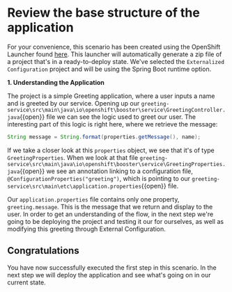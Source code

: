 # Review the base structure of the application

For your convenience, this scenario has been created using the OpenShift Launcher found [here](https://launch.openshift.io/launch/filtered-wizard/all). This launcher will automatically generate a zip file of a project that's in a ready-to-deploy state. We've selected the `Externalized Configuration` project and will be using the Spring Boot runtime option.


**1. Understanding the Application**

The project is a simple Greeting application, where a user inputs a name and is greeted by our service. Opening up our ``greeting-service\src\main\java\io\openshift\booster\service\GreetingController.java``{{open}} file we can see the logic used to greet our user. The interesting part of this logic is right here, where we retrieve the message:

```java
String message = String.format(properties.getMessage(), name);
```

If we take a closer look at this `properties` object, we see that it's of type `GreetingProperties`. When we look at that file ``greeting-service\src\main\java\io\openshift\booster\service\GreetingProperties.java``{{open}} we see an annotation linking to a configuration file, `@ConfigurationProperties("greeting")`, which is pointing to our ``greeting-service\src\main\etc\application.properties``{{open}} file.

Our `application.properties` file contains only one property, `greeting.message`. This is the message that we return and display to the user. In order to get an understanding of the flow, in the next step we're going to be deploying the project and testing it our for ourselves, as well as modifying this greeting through External Configuration.


## Congratulations

You have now successfully executed the first step in this scenario. In the next step we will deploy the application and see what's going on in our current state.